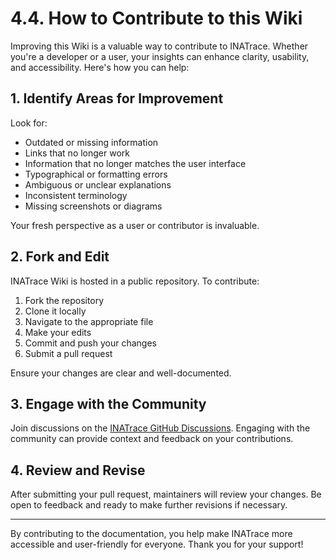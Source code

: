# 4.4. How to Contribute to this Wiki

Improving this Wiki is a valuable way to contribute to INATrace. Whether you're a developer or a user, your insights can enhance clarity, usability, and accessibility. Here's how you can help:

## 1. Identify Areas for Improvement

Look for:

- Outdated or missing information
- Links that no longer work
- Information that no longer matches the user interface
- Typographical or formatting errors
- Ambiguous or unclear explanations
- Inconsistent terminology
- Missing screenshots or diagrams

Your fresh perspective as a user or contributor is invaluable.

## 2. Fork and Edit

INATrace Wiki is hosted in a public repository. To contribute:

1. Fork the repository
2. Clone it locally
3. Navigate to the appropriate file
4. Make your edits
5. Commit and push your changes
6. Submit a pull request

Ensure your changes are clear and well-documented.

## 3. Engage with the Community

Join discussions on the [INATrace GitHub Discussions](https://github.com/INATrace). Engaging with the community can provide context and feedback on your contributions.

## 4. Review and Revise

After submitting your pull request, maintainers will review your changes. Be open to feedback and ready to make further revisions if necessary.

---

By contributing to the documentation, you help make INATrace more accessible and user-friendly for everyone. Thank you for your support!
